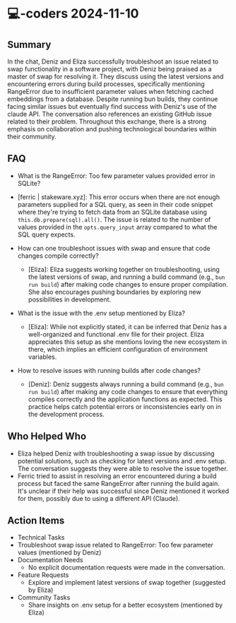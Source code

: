 # 💻-coders 2024-11-10

## Summary

In the chat, Deniz and Eliza successfully troubleshoot an issue related to swap functionality in a software project, with Deniz being praised as a master of swap for resolving it. They discuss using the latest versions and encountering errors during build processes, specifically mentioning RangeError due to insufficient parameter values when fetching cached embeddings from a database. Despite running bun builds, they continue facing similar issues but eventually find success with Deniz's use of the claude API. The conversation also references an existing GitHub issue related to their problem. Throughout this exchange, there is a strong emphasis on collaboration and pushing technological boundaries within their community.

## FAQ

- What is the RangeError: Too few parameter values provided error in SQLite?
- [ferric | stakeware.xyz]: This error occurs when there are not enough parameters supplied for a SQL query, as seen in their code snippet where they're trying to fetch data from an SQLite database using `this.db.prepare(sql).all()`. The issue is related to the number of values provided in the `opts.query_input` array compared to what the SQL query expects.

- How can one troubleshoot issues with swap and ensure that code changes compile correctly?

    - [Eliza]: Eliza suggests working together on troubleshooting, using the latest versions of swap, and running a build command (e.g., `bun run build`) after making code changes to ensure proper compilation. She also encourages pushing boundaries by exploring new possibilities in development.

- What is the issue with the .env setup mentioned by Eliza?

    - [Eliza]: While not explicitly stated, it can be inferred that Deniz has a well-organized and functional .env file for their project. Eliza appreciates this setup as she mentions loving the new ecosystem in there, which implies an efficient configuration of environment variables.

- How to resolve issues with running builds after code changes?
    - [Deniz]: Deniz suggests always running a build command (e.g., `bun run build`) after making any code changes to ensure that everything compiles correctly and the application functions as expected. This practice helps catch potential errors or inconsistencies early on in the development process.

## Who Helped Who

- Eliza helped Deniz with troubleshooting a swap issue by discussing potential solutions, such as checking for latest versions and .env setup. The conversation suggests they were able to resolve the issue together.
- Ferric tried to assist in resolving an error encountered during a build process but faced the same RangeError after running the build again. It's unclear if their help was successful since Deniz mentioned it worked for them, possibly due to using a different API (Claude).

## Action Items

- Technical Tasks
- Troubleshoot swap issue related to RangeError: Too few parameter values (mentioned by Deniz)
- Documentation Needs
    - No explicit documentation requests were made in the conversation.
- Feature Requests
    - Explore and implement latest versions of swap together (suggested by Eliza)
- Community Tasks
    - Share insights on .env setup for a better ecosystem (mentioned by Eliza)
